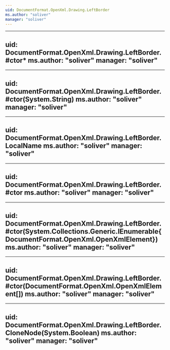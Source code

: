 ```yaml
---
uid: DocumentFormat.OpenXml.Drawing.LeftBorder
ms.author: "soliver"
manager: "soliver"
---
```


---
uid: DocumentFormat.OpenXml.Drawing.LeftBorder.#ctor*
ms.author: "soliver"
manager: "soliver"
---

---
uid: DocumentFormat.OpenXml.Drawing.LeftBorder.#ctor(System.String)
ms.author: "soliver"
manager: "soliver"
---

---
uid: DocumentFormat.OpenXml.Drawing.LeftBorder.LocalName
ms.author: "soliver"
manager: "soliver"
---

---
uid: DocumentFormat.OpenXml.Drawing.LeftBorder.#ctor
ms.author: "soliver"
manager: "soliver"
---

---
uid: DocumentFormat.OpenXml.Drawing.LeftBorder.#ctor(System.Collections.Generic.IEnumerable{DocumentFormat.OpenXml.OpenXmlElement})
ms.author: "soliver"
manager: "soliver"
---

---
uid: DocumentFormat.OpenXml.Drawing.LeftBorder.#ctor(DocumentFormat.OpenXml.OpenXmlElement[])
ms.author: "soliver"
manager: "soliver"
---

---
uid: DocumentFormat.OpenXml.Drawing.LeftBorder.CloneNode(System.Boolean)
ms.author: "soliver"
manager: "soliver"
---
